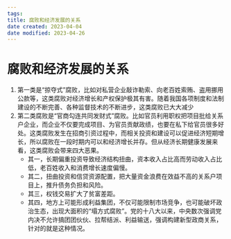 ```yaml
---
tags:
title: 腐败和经济发展的关系
date created: 2023-04-04
date modified: 2023-04-26
---
```


# 腐败和经济发展的关系

1. 第一类是“掠夺式”腐败，比如对私营企业敲诈勒索、向老百姓索贿、盗用挪用公款等，这类腐败对经济增长和产权保护极其有害。随着我国各项制度和法制建设的不断完善、各种监督技术的不断进步，这类腐败已大大减少
2. 第二类腐败是“官商勾连共同发财式”腐败。比如官员利用职权把项目批给关系户企业，而企业不仅要完成项目、为官员贡献政绩，也要在私下给官员很多好处。这类腐败发生在招商引资过程中，而相关投资和建设可以促进经济短期增长，所以腐败在一段时期内可以和经济增长并存。但从经济长期健康发展来看，这类腐败会带来四大恶果。
   - 其一，长期偏重投资导致经济结构扭曲，资本收入占比高而劳动收入占比低，老百姓收入和消费增长速度偏慢。
   - 其二，扭曲投资和信贷资源配置，把大量资金浪费在效益不高的关系户项目上，推升债务负担和风险。
   - 其三，权钱交易扩大了贫富差距。
   - 其四，地方上可能形成利益集团，不仅可能限制市场竞争，也可能破坏政治生态，出现大面积的“塌方式腐败”。党的十八大以来，中央数次强调党内决不允许搞团团伙伙、拉帮结派、利益输送，强调构建新型政商关系，针对的就是这种情况。
